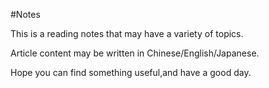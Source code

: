 #Notes

This is a reading notes that may have a variety of topics.

Article content may be written in Chinese/English/Japanese.

Hope you can find something useful,and have a good day.
